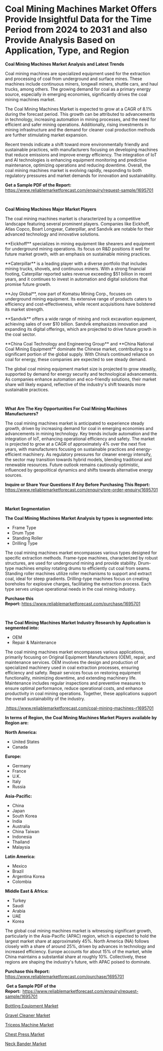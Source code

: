 <p><h1>Coal Mining Machines Market Offers Provide Insightful Data for the Time Period from 2024 to 2031 and also Provide Analysis Based on Application, Type, and Region</h1></p><p><strong>Coal Mining Machines Market Analysis and Latest Trends</strong></p>
<p><p>Coal mining machines are specialized equipment used for the extraction and processing of coal from underground and surface mines. These machines include continuous miners, longwall miners, shuttle cars, and haul trucks, among others. The growing demand for coal as a primary energy source, especially in emerging economies, significantly drives the coal mining machines market.</p><p>The Coal Mining Machines Market is expected to grow at a CAGR of 8.1% during the forecast period. This growth can be attributed to advancements in technology, increasing automation in mining processes, and the need for efficient and safer mining operations. Additionally, rising investments in mining infrastructure and the demand for cleaner coal production methods are further stimulating market expansion.</p><p>Recent trends indicate a shift toward more environmentally friendly and sustainable practices, with manufacturers focusing on developing machines that reduce emissions and improve energy efficiency. The integration of IoT and AI technologies is enhancing equipment monitoring and predictive maintenance, optimizing operations and reducing downtime. Overall, the coal mining machines market is evolving rapidly, responding to both regulatory pressures and market demands for innovation and sustainability.</p></p>
<p><strong>Get a Sample PDF of the Report:&nbsp;</strong> <a href="https://www.reliablemarketforecast.com/enquiry/request-sample/1695701?utm_campaign=1398&utm_medium=2&utm_source=Github&utm_content=ia&utm_term=19102024&utm_id=coal-mining-machines">https://www.reliablemarketforecast.com/enquiry/request-sample/1695701</a></p>
<p>&nbsp;</p>
<p><strong>Coal Mining Machines Major Market Players</strong></p>
<p><p>The coal mining machines market is characterized by a competitive landscape featuring several prominent players. Companies like Eickhoff, Atlas Copco, Boart Longyear, Caterpillar, and Sandvik are notable for their advanced technology and innovative solutions.</p><p>**Eickhoff** specializes in mining equipment like shearers and equipment for underground mining operations. Its focus on R&D positions it well for future market growth, with an emphasis on sustainable mining practices.</p><p>**Caterpillar** is a leading player with a diverse portfolio that includes mining trucks, shovels, and continuous miners. With a strong financial footing, Caterpillar reported sales revenue exceeding $51 billion in recent years, and it continues to invest in automation and digital solutions that promise future growth.</p><p>**Joy Global**, now part of Komatsu Mining Corp., focuses on underground mining equipment. Its extensive range of products caters to efficiency and cost-effectiveness, while recent acquisitions have bolstered its market strength.</p><p>**Sandvik** offers a wide range of mining and rock excavation equipment, achieving sales of over $10 billion. Sandvik emphasizes innovation and expanding its digital offerings, which are projected to drive future growth in the coal sector.</p><p>**China Coal Technology and Engineering Group** and **China National Coal Mining Equipment** dominate the Chinese market, contributing to a significant portion of the global supply. With China’s continued reliance on coal for energy, these companies are expected to see steady demand.</p><p>The global coal mining equipment market size is projected to grow steadily, supported by demand for energy security and technological advancements. As companies enhance automation and eco-friendly solutions, their market share will likely expand, reflective of the industry's shift towards more sustainable practices.</p></p>
<p>&nbsp;</p>
<p><strong>What Are The Key Opportunities For Coal Mining Machines Manufacturers?</strong></p>
<p><p>The coal mining machines market is anticipated to experience steady growth, driven by increasing demand for coal in emerging economies and advancements in mining technology. Key trends include automation and the integration of IoT, enhancing operational efficiency and safety. The market is projected to grow at a CAGR of approximately 4% over the next five years, with manufacturers focusing on sustainable practices and energy-efficient machinery. As regulatory pressures for cleaner energy intensify, the sector may transition towards hybrid models, blending traditional and renewable resources. Future outlook remains cautiously optimistic, influenced by geopolitical dynamics and shifts towards alternative energy sources.</p></p>
<p><strong>Inquire or Share Your Questions If Any Before Purchasing This Report:</strong> <a href="https://www.reliablemarketforecast.com/enquiry/pre-order-enquiry/1695701?utm_campaign=1398&utm_medium=2&utm_source=Github&utm_content=ia&utm_term=19102024&utm_id=coal-mining-machines">https://www.reliablemarketforecast.com/enquiry/pre-order-enquiry/1695701</a></p>
<p>&nbsp;</p>
<p><strong>Market Segmentation</strong></p>
<p><strong>The Coal Mining Machines Market Analysis by types is segmented into:</strong></p>
<p><ul><li>Frame Type</li><li>Drum Type</li><li>Standing Roller</li><li>Drilling Type</li></ul></p>
<p><p>The coal mining machines market encompasses various types designed for specific extraction methods. Frame-type machines, characterized by robust structures, are used for underground mining and provide stability. Drum-type machines employ rotating drums to efficiently cut coal from seams. Standing roller machines utilize roller mechanisms to support and extract coal, ideal for steep gradients. Drilling-type machines focus on creating boreholes for explosive charges, facilitating the extraction process. Each type serves unique operational needs in the coal mining industry.</p></p>
<p><strong>Purchase this Report:&nbsp;</strong><a href="https://www.reliablemarketforecast.com/purchase/1695701?utm_campaign=1398&utm_medium=2&utm_source=Github&utm_content=ia&utm_term=19102024&utm_id=coal-mining-machines">https://www.reliablemarketforecast.com/purchase/1695701</a></p>
<p>&nbsp;</p>
<p><strong>The Coal Mining Machines Market Industry Research by Application is segmented into:</strong></p>
<p><ul><li>OEM</li><li>Repair & Maintenance</li></ul></p>
<p><p>The coal mining machines market encompasses various applications, primarily focusing on Original Equipment Manufacturers (OEM), repair, and maintenance services. OEM involves the design and production of specialized machinery used in coal extraction processes, ensuring efficiency and safety. Repair services focus on restoring equipment functionality, minimizing downtime, and extending machinery life. Maintenance includes regular inspections and preventive measures to ensure optimal performance, reduce operational costs, and enhance productivity in coal mining operations. Together, these applications support the overall sustainability of the industry.</p></p>
<p><a href="https://www.reliablemarketforecast.com/coal-mining-machines-r1695701?utm_campaign=1398&utm_medium=2&utm_source=Github&utm_content=ia&utm_term=19102024&utm_id=coal-mining-machines">&nbsp;https://www.reliablemarketforecast.com/coal-mining-machines-r1695701</a></p>
<p><strong>In terms of Region, the Coal Mining Machines Market Players available by Region are:</strong></p>
<p>
    <p> <strong> North America: </strong>
        <ul>
            <li>United States</li>
            <li>Canada</li>
        </ul>
        </p> 
    <p> <strong> Europe: </strong>
        <ul>
            <li>Germany</li>
            <li>France</li>
            <li>U.K.</li>
            <li>Italy</li>
            <li>Russia</li>
        </ul>
        </p> 
    <p> <strong> Asia-Pacific: </strong>
        <ul>
            <li>China</li>
            <li>Japan</li>
            <li>South Korea</li>
            <li>India</li>
            <li>Australia</li>
            <li>China Taiwan</li>
            <li>Indonesia</li>
            <li>Thailand</li>
            <li>Malaysia</li>
        </ul>
        </p> 
    <p> <strong> Latin America: </strong>
        <ul>
            <li>Mexico</li>
            <li>Brazil</li>
            <li>Argentina Korea</li>
            <li>Colombia</li>
        </ul>
        </p> 
    <p> <strong> Middle East & Africa: </strong>
        <ul>
            <li>Turkey</li>
            <li>Saudi</li>
            <li>Arabia</li>
            <li>UAE</li>
            <li>Korea</li>
        </ul>
    </p>
    </p>
<p><p>The global coal mining machines market is witnessing significant growth, particularly in the Asia-Pacific (APAC) region, which is expected to hold the largest market share at approximately 45%. North America (NA) follows closely with a share of around 25%, driven by advances in technology and increased efficiency. Europe accounts for about 15% of the market, while China maintains a substantial share at roughly 10%. Collectively, these regions are shaping the industry's future, with APAC poised to dominate.</p></p>
<p><strong>Purchase this Report: </strong><a href="https://www.reliablemarketforecast.com/purchase/1695701?utm_campaign=1398&utm_medium=2&utm_source=Github&utm_content=ia&utm_term=19102024&utm_id=coal-mining-machines">https://www.reliablemarketforecast.com/purchase/1695701</a></p>
<p>&nbsp;<strong>Get a Sample PDF of the Report:&nbsp;&nbsp;</strong><a href="https://www.reliablemarketforecast.com/enquiry/request-sample/1695701?utm_campaign=1398&utm_medium=2&utm_source=Github&utm_content=ia&utm_term=19102024&utm_id=coal-mining-machines">https://www.reliablemarketforecast.com/enquiry/request-sample/1695701</a></p>
<p><strong></strong></p>
<p><p><a href="https://issuu.com/reportprime-2/docs/bottling-equipment-market-size-2030_aabe446ee963cf?utm_campaign=1398&utm_medium=2&utm_source=Github&utm_content=ia&utm_term=19102024&utm_id=coal-mining-machines">Bottling Equipment Market</a></p><p><a href="https://github.com/connornew3y/Market-Research-Report-List-1/blob/main/gravel-cleaner-market.md?utm_campaign=1398&utm_medium=2&utm_source=Github&utm_content=ia&utm_term=19102024&utm_id=coal-mining-machines">Gravel Cleaner Market</a></p><p><a href="https://www.linkedin.com/pulse/triceps-machine-market-trends-strategic-insights-2024-2031-sxkac?utm_campaign=1398&utm_medium=2&utm_source=Github&utm_content=ia&utm_term=19102024&utm_id=coal-mining-machines">Triceps Machine Market</a></p><p><a href="https://www.linkedin.com/pulse/emerging-opportunities-challenges-global-chest-press-market-rkw1c?utm_campaign=1398&utm_medium=2&utm_source=Github&utm_content=ia&utm_term=19102024&utm_id=coal-mining-machines">Chest Press Market</a></p><p><a href="https://issuu.com/reportprime-2/docs/neck-bander-market-size-2030.pptx_d8186d0b6379ca?utm_campaign=1398&utm_medium=2&utm_source=Github&utm_content=ia&utm_term=19102024&utm_id=coal-mining-machines">Neck Bander Market</a></p></p>